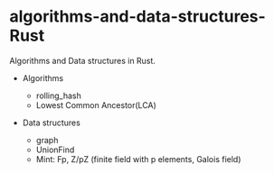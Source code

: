 # algorithms-and-data-structures-Rust

Algorithms and Data structures in Rust.

- Algorithms
    - rolling_hash
    - Lowest Common Ancestor(LCA)

- Data structures
    - graph
    - UnionFind
    - Mint: Fp, Z/pZ (finite field with p elements, Galois field)